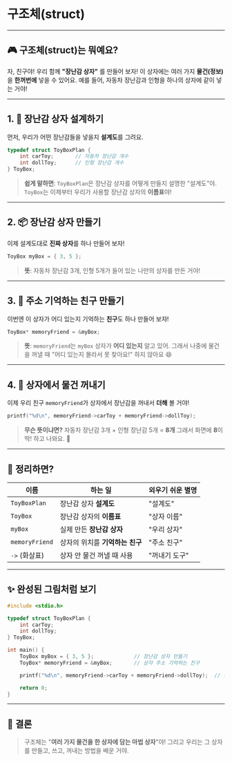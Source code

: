 # 구조체(struct)

---

## 🎮 구조체(struct)는 뭐예요?

자, 친구야! 우리 함께 **"장난감 상자"** 를 만들어 보자!
이 상자에는 여러 가지 **물건(정보)** 을 **한꺼번에** 넣을 수 있어요.
예를 들어, 자동차 장난감과 인형을 하나의 상자에 같이 넣는 거야!

---

## 1. 🧰 장난감 상자 설계하기

먼저, 우리가 어떤 장난감들을 넣을지 **설계도**를 그려요.

```c
typedef struct ToyBoxPlan {
    int carToy;       // 자동차 장난감 개수
    int dollToy;      // 인형 장난감 개수
} ToyBox;
```

> **쉽게 말하면**:
> `ToyBoxPlan`은 장난감 상자를 어떻게 만들지 설명한 "설계도"야.
> `ToyBox`는 이제부터 우리가 사용할 장난감 상자의 **이름표**야!

---

## 2. 📦 장난감 상자 만들기

이제 설계도대로 **진짜 상자**를 하나 만들어 보자!

```c
ToyBox myBox = { 3, 5 };
```

> **뜻**:
> 자동차 장난감 3개, 인형 5개가 들어 있는 나만의 상자를 만든 거야!

---

## 3. 🧭 주소 기억하는 친구 만들기

이번엔 이 상자가 어디 있는지 기억하는 **친구**도 하나 만들어 보자!

```c
ToyBox* memoryFriend = &myBox;
```

> **뜻**:
> `memoryFriend`는 `myBox` 상자가 **어디 있는지** 알고 있어.
> 그래서 나중에 물건을 꺼낼 때 "어디 있는지 몰라서 못 찾아요!" 하지 않아요 😄

---

## 4. 🎁 상자에서 물건 꺼내기

이제 우리 친구 `memoryFriend`가 상자에서 장난감을 꺼내서 **더해** 볼 거야!

```c
printf("%d\n", memoryFriend->carToy + memoryFriend->dollToy);
```

> **무슨 뜻이냐면?**
> 자동차 장난감 3개 + 인형 장난감 5개 = **8개**
> 그래서 화면에 **8**이 딱! 하고 나와요. 🎉

---

## 🧠 정리하면?

| 이름             | 하는 일                | 외우기 쉬운 별명 |
| -------------- | ------------------- | --------- |
| `ToyBoxPlan`   | 장난감 상자 **설계도**      | "설계도"     |
| `ToyBox`       | 장난감 상자의 **이름표**     | "상자 이름"   |
| `myBox`        | 실제 만든 **장난감 상자**    | "우리 상자"   |
| `memoryFriend` | 상자의 위치를 **기억하는 친구** | "주소 친구"   |
| `->` (화살표)     | 상자 안 물건 꺼낼 때 사용     | "꺼내기 도구"  |

---

## ✨ 완성된 그림처럼 보기

```c
#include <stdio.h>

typedef struct ToyBoxPlan {
    int carToy;
    int dollToy;
} ToyBox;

int main() {
    ToyBox myBox = { 3, 5 };             // 장난감 상자 만들기
    ToyBox* memoryFriend = &myBox;       // 상자 주소 기억하는 친구

    printf("%d\n", memoryFriend->carToy + memoryFriend->dollToy);  // 장난감 총 개수 출력

    return 0;
}
```

---

## 🎉 결론

> 구조체는 "**여러 가지 물건을 한 상자에 담는 마법 상자**"야!
> 그리고 우리는 그 상자를 만들고, 쓰고, 꺼내는 방법을 배운 거야.

